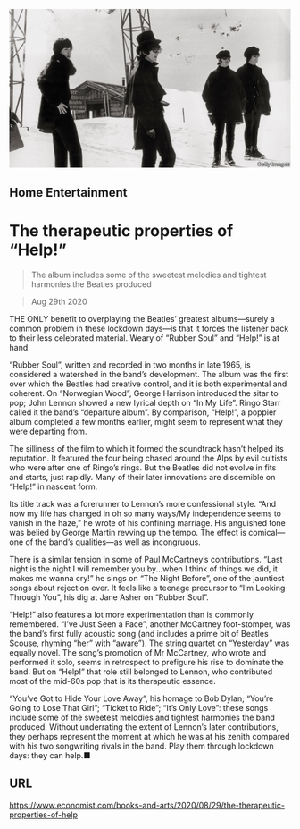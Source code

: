 ![](./images/20200829_BKP007.jpg)

## Home Entertainment

# The therapeutic properties of “Help!”

> The album includes some of the sweetest melodies and tightest harmonies the Beatles produced

> Aug 29th 2020

THE ONLY benefit to overplaying the Beatles’ greatest albums—surely a common problem in these lockdown days—is that it forces the listener back to their less celebrated material. Weary of “Rubber Soul” and “Help!” is at hand.

“Rubber Soul”, written and recorded in two months in late 1965, is considered a watershed in the band’s development. The album was the first over which the Beatles had creative control, and it is both experimental and coherent. On “Norwegian Wood”, George Harrison introduced the sitar to pop; John Lennon showed a new lyrical depth on “In My Life”. Ringo Starr called it the band’s “departure album”. By comparison, “Help!”, a poppier album completed a few months earlier, might seem to represent what they were departing from.

The silliness of the film to which it formed the soundtrack hasn’t helped its reputation. It featured the four being chased around the Alps by evil cultists who were after one of Ringo’s rings. But the Beatles did not evolve in fits and starts, just rapidly. Many of their later innovations are discernible on “Help!” in nascent form.

Its title track was a forerunner to Lennon’s more confessional style. “And now my life has changed in oh so many ways/My independence seems to vanish in the haze,” he wrote of his confining marriage. His anguished tone was belied by George Martin revving up the tempo. The effect is comical—one of the band’s qualities—as well as incongruous.

There is a similar tension in some of Paul McCartney’s contributions. “Last night is the night I will remember you by...when I think of things we did, it makes me wanna cry!” he sings on “The Night Before”, one of the jauntiest songs about rejection ever. It feels like a teenage precursor to “I’m Looking Through You”, his dig at Jane Asher on “Rubber Soul”.

“Help!” also features a lot more experimentation than is commonly remembered. “I’ve Just Seen a Face”, another McCartney foot-stomper, was the band’s first fully acoustic song (and includes a prime bit of Beatles Scouse, rhyming “her” with “aware”). The string quartet on “Yesterday” was equally novel. The song’s promotion of Mr McCartney, who wrote and performed it solo, seems in retrospect to prefigure his rise to dominate the band. But on “Help!” that role still belonged to Lennon, who contributed most of the mid-60s pop that is its therapeutic essence.

“You’ve Got to Hide Your Love Away”, his homage to Bob Dylan; “You’re Going to Lose That Girl”; “Ticket to Ride”; “It’s Only Love”: these songs include some of the sweetest melodies and tightest harmonies the band produced. Without underrating the extent of Lennon’s later contributions, they perhaps represent the moment at which he was at his zenith compared with his two songwriting rivals in the band. Play them through lockdown days: they can help.■

## URL

https://www.economist.com/books-and-arts/2020/08/29/the-therapeutic-properties-of-help
